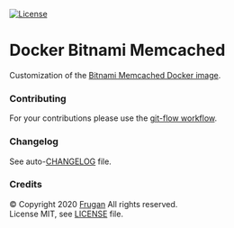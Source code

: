 [![License](https://img.shields.io/badge/license-MIT-blue.svg)](LICENSE)

# Docker Bitnami Memcached

Customization of the [Bitnami Memcached Docker image](https://github.com/bitnami/bitnami-docker-memcached).

### Contributing

For your contributions please use the [git-flow workflow](https://danielkummer.github.io/git-flow-cheatsheet/).

### Changelog

See auto-[CHANGELOG](CHANGELOG.md) file.

### Credits

© Copyright 2020 [Frugan](https://frugan.it) All rights reserved.  
License MIT, see [LICENSE](LICENSE) file.
